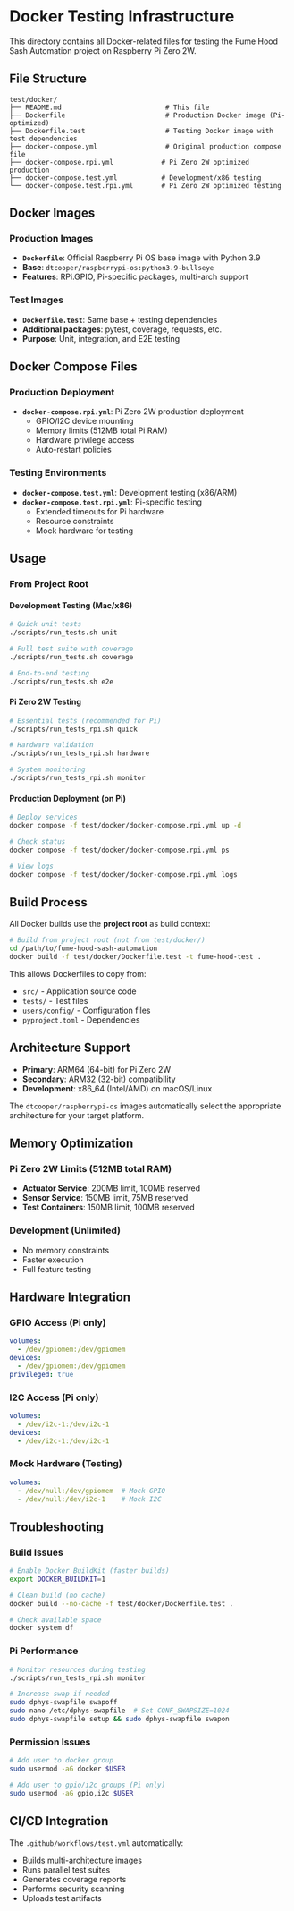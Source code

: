 # Docker Testing Infrastructure

This directory contains all Docker-related files for testing the Fume Hood Sash Automation project on Raspberry Pi Zero 2W.

## File Structure

```
test/docker/
├── README.md                          # This file
├── Dockerfile                         # Production Docker image (Pi-optimized)
├── Dockerfile.test                    # Testing Docker image with test dependencies
├── docker-compose.yml                 # Original production compose file
├── docker-compose.rpi.yml            # Pi Zero 2W optimized production
├── docker-compose.test.yml           # Development/x86 testing
└── docker-compose.test.rpi.yml       # Pi Zero 2W optimized testing
```

## Docker Images

### **Production Images**
- **`Dockerfile`**: Official Raspberry Pi OS base image with Python 3.9
- **Base**: `dtcooper/raspberrypi-os:python3.9-bullseye`
- **Features**: RPi.GPIO, Pi-specific packages, multi-arch support

### **Test Images** 
- **`Dockerfile.test`**: Same base + testing dependencies
- **Additional packages**: pytest, coverage, requests, etc.
- **Purpose**: Unit, integration, and E2E testing

## Docker Compose Files

### **Production Deployment**
- **`docker-compose.rpi.yml`**: Pi Zero 2W production deployment
  - GPIO/I2C device mounting
  - Memory limits (512MB total Pi RAM)
  - Hardware privilege access
  - Auto-restart policies

### **Testing Environments**
- **`docker-compose.test.yml`**: Development testing (x86/ARM)
- **`docker-compose.test.rpi.yml`**: Pi-specific testing
  - Extended timeouts for Pi hardware
  - Resource constraints
  - Mock hardware for testing

## Usage

### **From Project Root**

#### **Development Testing** (Mac/x86)
```bash
# Quick unit tests
./scripts/run_tests.sh unit

# Full test suite with coverage
./scripts/run_tests.sh coverage

# End-to-end testing
./scripts/run_tests.sh e2e
```

#### **Pi Zero 2W Testing**
```bash
# Essential tests (recommended for Pi)
./scripts/run_tests_rpi.sh quick

# Hardware validation
./scripts/run_tests_rpi.sh hardware

# System monitoring
./scripts/run_tests_rpi.sh monitor
```

#### **Production Deployment** (on Pi)
```bash
# Deploy services
docker compose -f test/docker/docker-compose.rpi.yml up -d

# Check status
docker compose -f test/docker/docker-compose.rpi.yml ps

# View logs
docker compose -f test/docker/docker-compose.rpi.yml logs
```

## Build Process

All Docker builds use the **project root** as build context:
```bash
# Build from project root (not from test/docker/)
cd /path/to/fume-hood-sash-automation
docker build -f test/docker/Dockerfile.test -t fume-hood-test .
```

This allows Dockerfiles to copy from:
- `src/` - Application source code
- `tests/` - Test files  
- `users/config/` - Configuration files
- `pyproject.toml` - Dependencies

## Architecture Support

- **Primary**: ARM64 (64-bit) for Pi Zero 2W
- **Secondary**: ARM32 (32-bit) compatibility
- **Development**: x86_64 (Intel/AMD) on macOS/Linux

The `dtcooper/raspberrypi-os` images automatically select the appropriate architecture for your target platform.

## Memory Optimization

### **Pi Zero 2W Limits** (512MB total RAM)
- **Actuator Service**: 200MB limit, 100MB reserved
- **Sensor Service**: 150MB limit, 75MB reserved
- **Test Containers**: 150MB limit, 100MB reserved

### **Development** (Unlimited)
- No memory constraints
- Faster execution
- Full feature testing

## Hardware Integration

### **GPIO Access** (Pi only)
```yaml
volumes:
  - /dev/gpiomem:/dev/gpiomem
devices:  
  - /dev/gpiomem:/dev/gpiomem
privileged: true
```

### **I2C Access** (Pi only)  
```yaml
volumes:
  - /dev/i2c-1:/dev/i2c-1
devices:
  - /dev/i2c-1:/dev/i2c-1
```

### **Mock Hardware** (Testing)
```yaml
volumes:
  - /dev/null:/dev/gpiomem  # Mock GPIO
  - /dev/null:/dev/i2c-1    # Mock I2C
```

## Troubleshooting

### **Build Issues**
```bash
# Enable Docker BuildKit (faster builds)
export DOCKER_BUILDKIT=1

# Clean build (no cache)
docker build --no-cache -f test/docker/Dockerfile.test .

# Check available space
docker system df
```

### **Pi Performance**
```bash
# Monitor resources during testing
./scripts/run_tests_rpi.sh monitor

# Increase swap if needed
sudo dphys-swapfile swapoff
sudo nano /etc/dphys-swapfile  # Set CONF_SWAPSIZE=1024
sudo dphys-swapfile setup && sudo dphys-swapfile swapon
```

### **Permission Issues**
```bash
# Add user to docker group
sudo usermod -aG docker $USER

# Add user to gpio/i2c groups (Pi only)
sudo usermod -aG gpio,i2c $USER
```

## CI/CD Integration

The `.github/workflows/test.yml` automatically:
- Builds multi-architecture images
- Runs parallel test suites
- Generates coverage reports
- Performs security scanning
- Uploads test artifacts

 